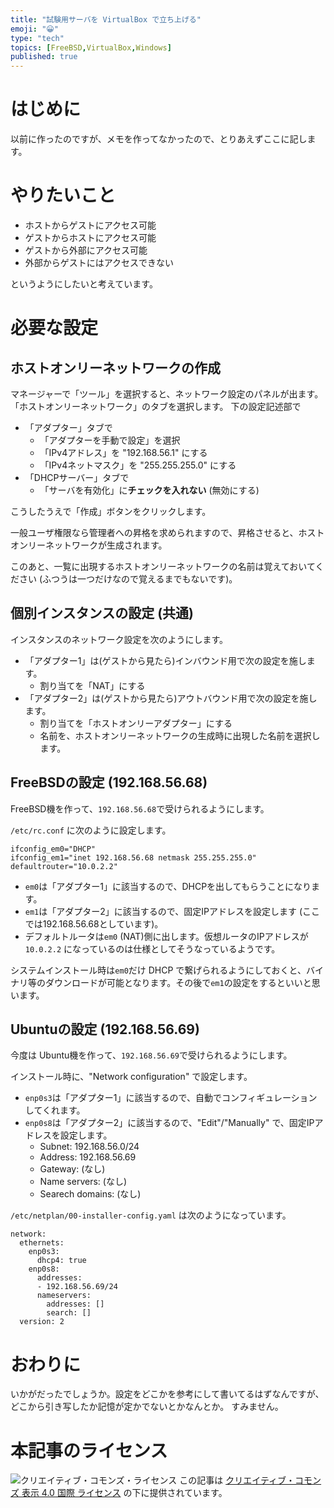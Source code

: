 ```yaml
---
title: "試験用サーバを VirtualBox で立ち上げる"
emoji: "😀"
type: "tech"
topics: [FreeBSD,VirtualBox,Windows]
published: true
---
```


# はじめに

以前に作ったのですが、メモを作ってなかったので、とりあえずここに記します。

# やりたいこと

* ホストからゲストにアクセス可能
* ゲストからホストにアクセス可能
* ゲストから外部にアクセス可能
* 外部からゲストにはアクセスできない

というようにしたいと考えています。

# 必要な設定

## ホストオンリーネットワークの作成

マネージャーで「ツール」を選択すると、ネットワーク設定のパネルが出ます。
「ホストオンリーネットワーク」のタブを選択します。
下の設定記述部で
* 「アダプター」タブで
  * 「アダプターを手動で設定」を選択
  * 「IPv4アドレス」を "192.168.56.1" にする
  * 「IPv4ネットマスク」を "255.255.255.0" にする
* 「DHCPサーバー」タブで
  * 「サーバを有効化」に**チェックを入れない** (無効にする)

こうしたうえで「作成」ボタンをクリックします。

一般ユーザ権限なら管理者への昇格を求められますので、昇格させると、ホストオンリーネットワークが生成されます。

このあと、一覧に出現するホストオンリーネットワークの名前は覚えておいてください (ふつうは一つだけなので覚えるまでもないです)。

## 個別インスタンスの設定 (共通)

インスタンスのネットワーク設定を次のようにします。

* 「アダプター1」は(ゲストから見たら)インバウンド用で次の設定を施します。
  * 割り当てを「NAT」にする
* 「アダプター2」は(ゲストから見たら)アウトバウンド用で次の設定を施します。
  * 割り当てを「ホストオンリーアダプター」にする
  * 名前を、ホストオンリーネットワークの生成時に出現した名前を選択します。

## FreeBSDの設定 (192.168.56.68)

FreeBSD機を作って、``192.168.56.68``で受けられるようにします。

``/etc/rc.conf`` に次のように設定します。

```
ifconfig_em0="DHCP"
ifconfig_em1="inet 192.168.56.68 netmask 255.255.255.0"
defaultrouter="10.0.2.2"
```

* ``em0``は「アダプター1」に該当するので、DHCPを出してもらうことになります。
* ``em1``は「アダプター2」に該当するので、固定IPアドレスを設定します (ここでは192.168.56.68としています)。
* デフォルトルータは``em0`` (NAT)側に出します。仮想ルータのIPアドレスが ``10.0.2.2`` になっているのは仕様としてそうなっているようです。

システムインストール時は``em0``だけ DHCP で繋げられるようにしておくと、バイナリ等のダウンロードが可能となります。その後で``em1``の設定をするといいと思います。

## Ubuntuの設定 (192.168.56.69)

今度は Ubuntu機を作って、``192.168.56.69``で受けられるようにします。

インストール時に、"Network configuration" で設定します。

* ``enp0s3``は「アダプター1」に該当するので、自動でコンフィギュレーションしてくれます。
* ``enp0s8``は「アダプター2」に該当するので、"Edit"/"Manually" で、固定IPアドレスを設定します。
  * Subnet: 192.168.56.0/24
  * Address: 192.168.56.69
  * Gateway: (なし)
  * Name servers: (なし)
  * Searech domains: (なし)

``/etc/netplan/00-installer-config.yaml`` は次のようになっています。

```
network:
  ethernets:
    enp0s3:
      dhcp4: true
    enp0s8:
      addresses:
      - 192.168.56.69/24
      nameservers:
        addresses: []
        search: []
  version: 2
```


# おわりに

いかがだったでしょうか。設定をどこかを参考にして書いてるはずなんですが、どこから引き写したか記憶が定かでないとかなんとか。
すみません。

# 本記事のライセンス

![クリエイティブ・コモンズ・ライセンス](https://i.creativecommons.org/l/by/4.0/88x31.png)
この記事は [クリエイティブ・コモンズ 表示 4.0 国際 ライセンス](http://creativecommons.org/licenses/by/4.0/">) の下に提供されています。
